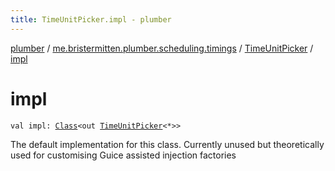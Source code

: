 ```yaml
---
title: TimeUnitPicker.impl - plumber
---
```


[plumber](../../index.html) / [me.bristermitten.plumber.scheduling.timings](../index.html) / [TimeUnitPicker](index.html) / [impl](./impl.html)

# impl

`val impl: `[`Class`](https://docs.oracle.com/javase/6/docs/api/java/lang/Class.html)`<out `[`TimeUnitPicker`](index.html)`<*>>`

The default implementation for this class.
Currently unused but theoretically used for customising Guice assisted injection
factories

